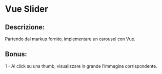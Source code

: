 # Vue Slider
## Descrizione: 
Partendo dal markup fornito, implementare un carousel con Vue.
## Bonus:
1 - Al click su una thumb, visualizzare in grande l'immagine corrispondente.